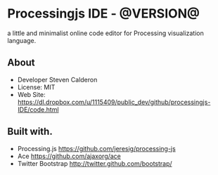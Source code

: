 Processingjs IDE - @VERSION@
=========================
a little and minimalist online code editor for Processing visualization language.

About
--------
* Developer          Steven Calderon
* License:           MIT
* Web Site:          https://dl.dropbox.com/u/1115409/public_dev/github/processingjs-IDE/code.html


Built with.
----------------------
* Processing.js       https://github.com/jeresig/processing-js
* Ace                 https://github.com/ajaxorg/ace
* Twitter Bootstrap   http://twitter.github.com/bootstrap/